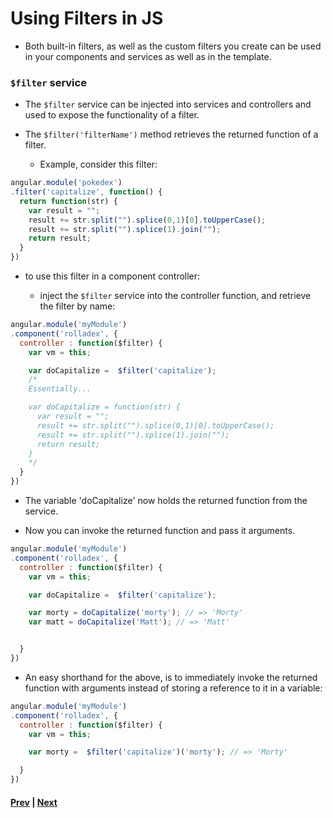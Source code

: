 # Using Filters in JS

* Both built-in filters, as well as the custom filters you create can be used in your components and services as well as in the template.

### `$filter` service

* The `$filter` service can be injected into services and controllers and used to expose the functionality of a filter.

* The `$filter('filterName')` method retrieves the returned function of a filter.

  * Example, consider this filter:

```js
angular.module('pokedex')
.filter('capitalize', function() {
  return function(str) {
    var result = "";
    result += str.split("").splice(0,1)[0].toUpperCase();
    result += str.split("").splice(1).join("");
    return result;
  }
})
```

  * to use this filter in a component controller:

    * inject the `$filter` service into the controller function, and retrieve the filter by name:

```js
angular.module('myModule')
.component('rolladex', {
  controller : function($filter) {
    var vm = this;

    var doCapitalize =  $filter('capitalize');
    /*
    Essentially...

    var doCapitalize = function(str) {
      var result = "";
      result += str.split("").splice(0,1)[0].toUpperCase();
      result += str.split("").splice(1).join("");
      return result;
    }
    */
  }
})
```

  * The variable 'doCapitalize' now holds the returned function from the service.

  * Now you can invoke the returned function and pass it arguments.

```js
angular.module('myModule')
.component('rolladex', {
  controller : function($filter) {
    var vm = this;

    var doCapitalize =  $filter('capitalize');

    var morty = doCapitalize('morty'); // => 'Morty'
    var matt = doCapitalize('Matt'); // => 'Matt'


  }
})
```

* An easy shorthand for the above, is to immediately invoke the returned function with arguments instead of storing a reference to it in a variable:


```js
angular.module('myModule')
.component('rolladex', {
  controller : function($filter) {
    var vm = this;

    var morty =  $filter('capitalize')('morty'); // => 'Morty'

  }
})
```

#### [Prev](custom.md) | [Next](ng-class.md)
